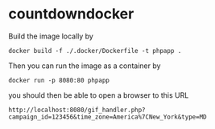 # countdowndocker

Build the image locally by 
```
docker build -f ./.docker/Dockerfile -t phpapp .
```

Then you can run the image as a container by
```
docker run -p 8080:80 phpapp   
```

you should then be able to open a browser to this URL
```
http://localhost:8080/gif_handler.php?campaign_id=123456&time_zone=America%7CNew_York&type=MD
```

